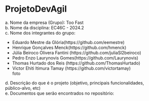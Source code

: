 # ProjetoDevAgil

a. Nome da empresa (Grupo): Too Fast <br>
b. Nome da disciplina: EC46C - 2024.2 <br>
c. Nome dos integrantes do grupo: 

<ul>
<li> Eduardo Mestre da Glória(https://github.com/eemestre) </li> 
<li> Henrique Gonçalves Menck(https://github.com/hmenck) </li> 
<li> Júlia Beiroco Olivera Fantini (https://github.com/juliaSl2beiroco) </li> 
<li> Pedro Enzo Laurynovis Gomes(https://github.com/Laurynovis) </li> 
<li> Thomas Hurtado dos Reis (https://github.com/ThomasHurtado) </li>
<li> Victor Ehiti Itimura Tamay (https://github.com/victortamay) </li>
foto <br> 
</ul>

d. Descrição do que é o projeto (objetivo, principais funcionalidades, público-alvo, etc) <br>
e. Documentos que serão encontrados no repositório: <br>
